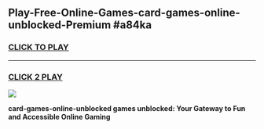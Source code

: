 
## Play-Free-Online-Games-card-games-online-unblocked-Premium #a84ka
<h3>
<a href="https://premium.freeplayer.one?title=card-games-online-unblocked&ref=8M">CLICK TO PLAY</a></h3>
<hr>

<h3>
<a href="https://premium.freeplayer.one?title=card-games-online-unblocked&ref=8M">CLICK 2 PLAY</a>
  
</h3>

<a href="https://premium.freeplayer.one?title=card-games-online-unblocked&ref=8M"><img src="https://clearcache.store/games.png"></a>


**card-games-online-unblocked games unblocked: Your Gateway to Fun and Accessible Online Gaming**

